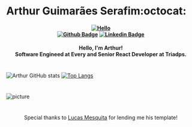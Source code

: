 # Arthur Guimarães Serafim:octocat:

<h4 align="center">

[![Hello](https://steamuserimages-a.akamaihd.net/ugc/264974925120148286/2E0BCF3F4CB877BEC57DD17E5AA36563E1C41B29/)](https://serafim.dev.br)
<br/>
[![Github Badge](https://img.shields.io/badge/-Github.io-000?style=for-the-badge&logo=Github&logoColor=white&link=https://github.com/Arthur-Serafim)](https://github.com/Arthur-Serafim)
[![Linkedin Badge](https://img.shields.io/badge/-Linkedin-blue?style=for-the-badge&logo=Linkedin&logoColor=white&link=https://www.linkedin.com/in/arthur-s-335310188/
)](https://www.linkedin.com/in/arthur-serafim-335310188/)

<h4 align="center">
 Hello, I'm Arthur!
 <br>
 Software Engineed at Every and Senior React Developer at Triadps.  
</h4>

#

![Arthur GitHub stats](https://github-readme-stats.vercel.app/api?username=Arthur-Serafim&show_icons=true&theme=tokyonight)
[![Top Langs](https://github-readme-stats.vercel.app/api/top-langs/?username=Arthur-Serafim&layout=compact&theme=tokyonight)](https://github.com/Arthur-Serafim)

#

![picture](https://www.eyerys.com/sites/default/files/t-rex-chrome2.png)

# 

<p align="center">
Special thanks to <a href="https://github.com/Tarmiel" target="_blank">Lucas Mesquita</a> for lending me his template!
</p>
